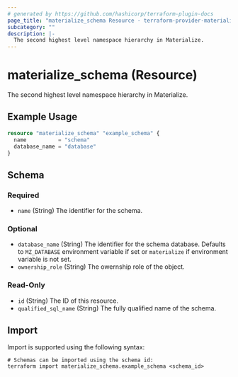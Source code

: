 ```yaml
---
# generated by https://github.com/hashicorp/terraform-plugin-docs
page_title: "materialize_schema Resource - terraform-provider-materialize"
subcategory: ""
description: |-
  The second highest level namespace hierarchy in Materialize.
---
```


# materialize_schema (Resource)

The second highest level namespace hierarchy in Materialize.

## Example Usage

```terraform
resource "materialize_schema" "example_schema" {
  name          = "schema"
  database_name = "database"
}
```

<!-- schema generated by tfplugindocs -->
## Schema

### Required

- `name` (String) The identifier for the schema.

### Optional

- `database_name` (String) The identifier for the schema database. Defaults to `MZ_DATABASE` environment variable if set or `materialize` if environment variable is not set.
- `ownership_role` (String) The owernship role of the object.

### Read-Only

- `id` (String) The ID of this resource.
- `qualified_sql_name` (String) The fully qualified name of the schema.

## Import

Import is supported using the following syntax:

```shell
# Schemas can be imported using the schema id:
terraform import materialize_schema.example_schema <schema_id>
```
